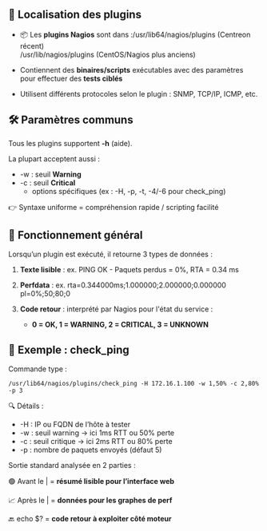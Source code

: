 ## **📁 Localisation des plugins**

- 📦 Les **plugins Nagios** sont dans :/usr/lib64/nagios/plugins (Centreon récent)  
  /usr/lib/nagios/plugins (CentOS/Nagios plus anciens)

- Contiennent des **binaires/scripts** exécutables avec des paramètres pour effectuer des **tests ciblés**
- Utilisent différents protocoles selon le plugin : SNMP, TCP/IP, ICMP, etc.



## **🛠️ Paramètres communs**

Tous les plugins supportent **-h** (aide).

La plupart acceptent aussi :

- -w : seuil **Warning**
- -c : seuil **Critical**
  - options spécifiques (ex : -H, -p, -t, -4/-6 pour check_ping)

👉 Syntaxe uniforme = compréhension rapide / scripting facilité



## **🧪 Fonctionnement général**

Lorsqu’un plugin est exécuté, il retourne 3 types de données :

1.  **Texte lisible** : ex. PING OK - Paquets perdus = 0%, RTA = 0.34 ms
2.  **Perfdata** : ex. rta=0.344000ms;1.000000;2.000000;0.000000 pl=0%;50;80;0
3.  **Code retour** : interprété par Nagios pour l'état du service :

    - **0 = OK, 1 = WARNING, 2 = CRITICAL, 3 = UNKNOWN**



## **📌 Exemple : check_ping**

Commande type :

`/usr/lib64/nagios/plugins/check_ping -H 172.16.1.100 -w 1,50% -c 2,80% -p 3`

🔍 Détails :

- -H : IP ou FQDN de l’hôte à tester
- -w : seuil warning → ici 1ms RTT ou 50% perte
- -c : seuil critique → ici 2ms RTT ou 80% perte
- -p : nombre de paquets envoyés (défaut 5)

Sortie standard analysée en 2 parties :

🟢 Avant le | = **résumé lisible pour l’interface web**

📈 Après le | = **données pour les graphes de perf**

🔙 echo $? = **code retour à exploiter côté moteur**

